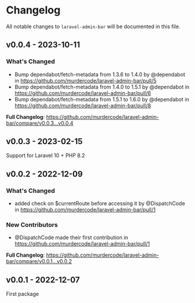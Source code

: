 # Changelog

All notable changes to `laravel-admin-bar` will be documented in this file.

## v0.0.4 - 2023-10-11

### What's Changed

- Bump dependabot/fetch-metadata from 1.3.6 to 1.4.0 by @dependabot in https://github.com/murdercode/laravel-admin-bar/pull/5
- Bump dependabot/fetch-metadata from 1.4.0 to 1.5.1 by @dependabot in https://github.com/murdercode/laravel-admin-bar/pull/6
- Bump dependabot/fetch-metadata from 1.5.1 to 1.6.0 by @dependabot in https://github.com/murdercode/laravel-admin-bar/pull/8

**Full Changelog**: https://github.com/murdercode/laravel-admin-bar/compare/v0.0.3...v0.0.4

## v0.0.3 - 2023-02-15

Support for Laravel 10 + PHP 8.2

## v0.0.2 - 2022-12-09

### What's Changed

- added check on $currentRoute before accessing it by @DispatchCode in https://github.com/murdercode/laravel-admin-bar/pull/1

### New Contributors

- @DispatchCode made their first contribution in https://github.com/murdercode/laravel-admin-bar/pull/1

**Full Changelog**: https://github.com/murdercode/laravel-admin-bar/compare/v0.0.1...v0.0.2

## v0.0.1 - 2022-12-07

First package
